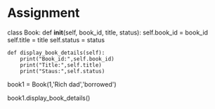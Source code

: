 # Assignment
class Book:
    def __init__(self, book_id, title, status):
        self.book_id = book_id
        self.title = title
        self.status = status

    def display_book_details(self):
        print("Book_id:",self.book_id)
        print("Title:",self.title)
        print("Staus:",self.status)

book1 = Book(1,'Rich dad','borrowed')

book1.display_book_details()

